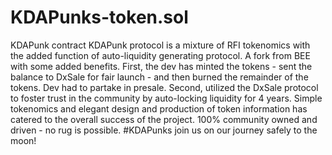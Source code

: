 # KDAPunks-token.sol
KDAPunk contract KDAPunk protocol is a mixture of RFI tokenomics with the added function of auto-liquidity generating protocol. A fork from BEE with some added benefits. First, the dev has minted the tokens - sent the balance to DxSale for fair launch - and then burned the remainder of the tokens. Dev had to partake in presale. Second, utilized the DxSale protocol to foster trust in the community by auto-locking liquidity for 4 years. Simple tokenomics and elegant design and production of token information has catered to the overall success of the project. 100% community owned and driven - no rug is possible. #KDAPunks join us on our journey safely to the moon! 
